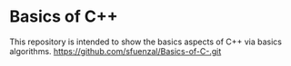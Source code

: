# Basics of C++

This repository is intended to show the basics aspects of C++ via basics algorithms.
https://github.com/sfuenzal/Basics-of-C-.git
